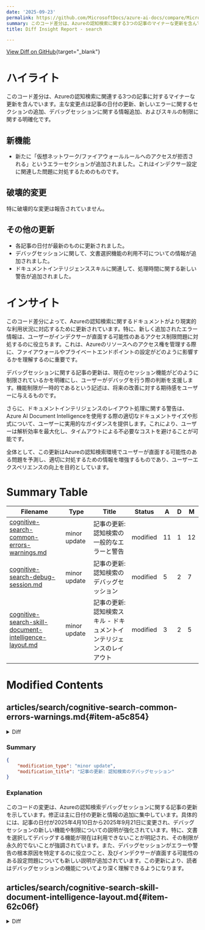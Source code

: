 ```yaml
---
date: '2025-09-23'
permalink: https://github.com/MicrosoftDocs/azure-ai-docs/compare/MicrosoftDocs:8392214...MicrosoftDocs:3a8933d
summary: このコード差分は、Azureの認知検索に関する3つの記事のマイナーな更新を含んでいます。主な変更点は、記事の日付の更新、新しいエラーセクションの追加、デバッグセッションに関する情報の追加、スキルの制限に関する明確化です。特に、「仮想ネットワーク/ファイアウォールルールへのアクセスが拒否される」という新しいエラーセクションが追加され、ユーザーがインデクサー設定に関連する問題に対処できるようになります。デバッグセッションに関する更新やドキュメントインテリジェンスの警告も、ユーザーエクスペリエンスの向上に寄与するものです。全体として、この更新はAzureの認知検索における情報を強化し、ユーザーが直面する可能性のある問題への対処を支援することを目的としています。
title: Diff Insight Report - search

---
```


[View Diff on GitHub](https://github.com/MicrosoftDocs/azure-ai-docs/compare/MicrosoftDocs:8392214...MicrosoftDocs:3a8933d){target="_blank"}

# ハイライト
このコード差分は、Azureの認知検索に関連する3つの記事に対するマイナーな更新を含んでいます。主な変更点は記事の日付の更新、新しいエラーに関するセクションの追加、デバッグセッションに関する情報追加、およびスキルの制限に関する明確化です。

## 新機能
- 新たに「仮想ネットワーク/ファイアウォールルールへのアクセスが拒否される」というエラーセクションが追加されました。これはインデクサー設定に関連した問題に対処するためのものです。

## 破壊的変更
特に破壊的な変更は報告されていません。

## その他の更新
- 各記事の日付が最新のものに更新されました。
- デバッグセッションに関して、文書選択機能の利用不可についての情報が追加されました。
- ドキュメントインテリジェンススキルに関連して、処理時間に関する新しい警告が追加されました。

# インサイト
このコード差分によって、Azureの認知検索に関するドキュメントがより現実的な利用状況に対応するために更新されています。特に、新しく追加されたエラー情報は、ユーザーがインデクサーが直面する可能性のあるアクセス制限問題に対処するのに役立ちます。これは、Azureのリソースへのアクセス権を管理する際に、ファイアウォールやプライベートエンドポイントの設定がどのように影響するかを理解するのに重要です。

デバッグセッションに関する記事の更新は、現在のセッション機能がどのように制限されているかを明確にし、ユーザーがデバッグを行う際の判断を支援します。機能制限が一時的であるという記述は、将来の改善に対する期待感をユーザーに与えるものです。

さらに、ドキュメントインテリジェンスのレイアウト処理に関する警告は、Azure AI Document Intelligenceを使用する際の適切なドキュメントサイズや形式について、ユーザーに実用的なガイダンスを提供します。これにより、ユーザーは解析効率を最大化し、タイムアウトによる不必要なコストを避けることが可能です。

全体として、この更新はAzureの認知検索環境でユーザーが直面する可能性のある問題を予測し、適切に対処するための情報を増強するものであり、ユーザーエクスペリエンスの向上を目的としています。

# Summary Table
|  Filename  | Type |    Title    | Status | A  | D  | M  |
|------------|------|-------------|--------|----|----|----|
| [cognitive-search-common-errors-warnings.md](#item-a5c854) | minor update | 記事の更新: 認知検索の一般的なエラーと警告 | modified | 11 | 1 | 12 | 
| [cognitive-search-debug-session.md](#item-edf092) | minor update | 記事の更新: 認知検索のデバッグセッション | modified | 5 | 2 | 7 | 
| [cognitive-search-skill-document-intelligence-layout.md](#item-62c06f) | minor update | 記事の更新: 認知検索スキル - ドキュメントインテリジェンスのレイアウト | modified | 3 | 2 | 5 | 


# Modified Contents
## articles/search/cognitive-search-common-errors-warnings.md{#item-a5c854}

<details>
<summary>Diff</summary>
````diff
@@ -9,7 +9,7 @@ ms.service: azure-ai-search
 ms.custom:
   - ignite-2023
 ms.topic: concept-article
-ms.date: 02/19/2025
+ms.date: 09/21/2025
 ms.update-cycle: 180-days
 ---
 
@@ -423,3 +423,13 @@ This error usually happens in Azure SQL indexers when the source column type use
 For example, if the column used for change detection is of type datetime, but the indexer expects a rowversion type because convertHighWaterMarkToRowVersion is enabled, the mismatch will cause an error.
 
 Check the data type for the 'High Water Mark' column in the source and update the indexer configuration accordingly. Once verified and updated, reset and rerun the indexer to process the column values.
+
+## `Error: Access denied to Virtual Network/Firewall rules.`
+
+This error typically occurs due to one of the following:
+- Firewall restrictions on Azure resources required by your indexer, depending on your configuration. These resources may include: the [data source](search-data-sources-gallery.md#generally-available-data-sources-by-azure-ai-search), Azure Storage account (used for [debug sessions](cognitive-search-debug-session.md), [incremental enrichment](cognitive-search-incremental-indexing-conceptual.md) or [knowledge store](knowledge-store-concept-intro.md)), Azure Function (used for [web API custom skills](cognitive-search-custom-skill-web-api.md)) or AI Services / AI Foundry deployments used during [AI enrichment](cognitive-search-concept-intro.md).
+- Private endpoint configurations that block access from the indexer to those resources.
+
+Ensure that the indexer has access to your setup components by reviewing your resource configurations to confirm they allow traffic to all required services:
+- [Firewall and IP restriction settings](search-indexer-howto-access-ip-restricted.md)
+- [Shared private link setup](search-indexer-howto-access-private.md)
````
</details>

### Summary

```json
{
    "modification_type": "minor update",
    "modification_title": "記事の更新: 認知検索の一般的なエラーと警告"
}
```

### Explanation
このコードの変更は、Azureの認知検索の一般的なエラーと警告に関する記事を更新するもので、具体的には、日付の更新と新しいエラーのセクションの追加が含まれています。変更の詳細は、記事の最初の部分で、日付が2025年の2月19日から9月21日に変更されています。また、新たに「仮想ネットワーク/ファイアウォールルールへのアクセスが拒否される」というエラーについての情報が追加されました。このエラーが発生する理由は、インデクサーの設定に依存するAzureリソースに対するファイアウォールの制限や、インデクサーがリソースにアクセスするためのプライベートエンドポイント設定の問題です。この更新により、読者は新たなエラーの内容とその解決方法に関する情報を得られるようになります。

## articles/search/cognitive-search-debug-session.md{#item-edf092}

<details>
<summary>Diff</summary>
````diff
@@ -9,7 +9,7 @@ ms.service: azure-ai-search
 ms.custom:
   - ignite-2023
 ms.topic: conceptual
-ms.date: 04/10/2025
+ms.date: 09/21/2025
 ms.update-cycle: 365-days
 ---
 
@@ -55,7 +55,7 @@ Debug Sessions work with all generally available [indexer data sources](search-d
 
 + Data sources with encryption enabled via [customer managed keys (CMK)](search-security-manage-encryption-keys.md).
   
-+ Currently, the ability to select which document to debug is unavailable. This limitation isn't permanent and will be lifted soon. At this time, Debug Sessions selects the first document in the source data container or folder.
++ Currently, the ability to select which document to debug is unavailable. This limitation isn't permanent and should be lifted soon. At this time, Debug Sessions selects the first document in the source data container or folder.
 
 ## How a debug session works
 
@@ -65,6 +65,9 @@ A cached copy of the enriched document and skillset is loaded into the visual ed
 
 If the enrichment pipeline doesn't have any errors, a debug session can be used to incrementally enrich a document, test and validate each change before committing the changes.
 
+Debug sessions help identify the root cause of errors or warnings by analyzing the data, skill inputs and outputs, and field mappings. If the indexer encounters configuration issues, such as incorrect network setup, permission-related access errors, or similar, please review the specific error message along with the linked documentation provided. For troubleshooting guidance, refer to the [common indexer errors and warnings](cognitive-search-common-errors-warnings.md).
+
+
 ## Debug session layout
 
 The visual editor is organized into a surface area showing a progression of operations, starting with document cracking, followed by skills, mappings, and an index.
````
</details>

### Summary

```json
{
    "modification_type": "minor update",
    "modification_title": "記事の更新: 認知検索のデバッグセッション"
}
```

### Explanation
このコードの変更は、Azureの認知検索デバッグセッションに関する記事の更新を示しています。修正は主に日付の更新と情報の追加に集中しています。具体的には、記事の日付が2025年4月10日から2025年9月21日に変更され、デバッグセッションの新しい機能や制限についての説明が強化されています。特に、文書を選択してデバッグする機能が現在は利用できないことが明記され、その制限が永久的でないことが強調されています。また、デバッグセッションがエラーや警告の根本原因を特定するのに役立つこと、及びインデクサーが直面する可能性のある設定問題についても新しい説明が追加されています。この更新により、読者はデバッグセッションの機能についてより深く理解できるようになります。

## articles/search/cognitive-search-skill-document-intelligence-layout.md{#item-62c06f}

<details>
<summary>Diff</summary>
````diff
@@ -9,7 +9,7 @@ ms.custom:
   - references_regions
   - ignite-2024
 ms.topic: reference
-ms.date: 07/10/2025
+ms.date: 09/19/2025
 ms.update-cycle: 365-days
 ---
 
@@ -34,9 +34,10 @@ This skill is bound to a [billable Azure AI multi-service resource](cognitive-se
 
 ## Limitations
 
-During the public preview, this skill has the following restrictions:
+This skill has the following limitations:
 
 + The skill isn't suitable for large documents requiring more than 5 minutes of processing in the AI Document Intelligence layout model. The skill times out, but charges still apply to the AI Services multi-services resource if it attaches to the skillset for billing purposes. Ensure documents are optimized to stay within processing limits to avoid unnecessary costs.
++ Since this skill calls the Azure AI Document Intelligence layout model, all documented [service behaviors for different document types](/azure/ai-services/document-intelligence/prebuilt/layout#pages) for different file types apply to its output. For example, Word (DOCX) and PDF files may produce different results due to differences in how images are handled. If consistent image behavior across DOCX and PDF is required, consider converting documents to PDF or reviewing the [multimodal search documentation](multimodal-search-overview.md) for alternative approaches.
 
 ## Supported regions
 
````
</details>

### Summary

```json
{
    "modification_type": "minor update",
    "modification_title": "記事の更新: 認知検索スキル - ドキュメントインテリジェンスのレイアウト"
}
```

### Explanation
このコードの変更は、Azureの認知検索スキルに関するドキュメントインテリジェンスのレイアウトの記事を更新するもので、主に日付の変更と情報の明確化が含まれています。修正された日付は2025年7月10日から2025年9月19日に変更されています。また、「制限」セクションの内容が更新され、スキルの処理時間に関する新たな警告が追加されました。具体的には、処理に5分以上かかる大きな文書には適さないこと、スキルがタイムアウトする可能性があること、そしてその場合も請求が発生することが強調されています。また、スキルがAzure AI Document Intelligenceのレイアウトモデルを使用するため、異なるファイルタイプ（たとえば、DOCXとPDF）によるサービスの振る舞いの違いについても明示されています。これにより、ユーザーは処理の最適化や文書形式に関する考慮事項についてより良い理解を得られるようになります。


